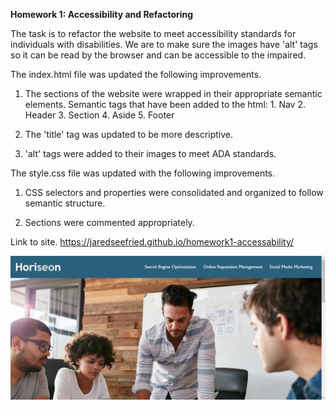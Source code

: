 <strong>Homework 1: Accessibility and Refactoring </strong>

The task is to refactor the website to meet accessibility standards for individuals with disabilities. We are to make sure the images have 'alt' tags so it can be read by the browser and can be accessible to the impaired. 

The index.html file was updated the following improvements. 

1. The sections of the website were wrapped in their appropriate semantic elements. 
    Semantic tags that have been added to the html:
        1. Nav
        2. Header
        3. Section
        4. Aside
        5. Footer

2. The 'title' tag was updated to be more descriptive.  

3. 'alt' tags were added to their images to meet ADA standards. 

The style.css file was updated with the following improvements. 

1. CSS selectors and properties were consolidated and organized to follow semantic structure.

2. Sections were commented appropriately. 

Link to site. https://jaredseefried.github.io/homework1-accessability/ 

![Screenshot of website for refactoring](./assets/images/Site_Screenshot.jpg)

